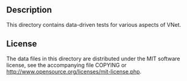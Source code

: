 Description
------------

This directory contains data-driven tests for various aspects of VNet.

License
--------

The data files in this directory are distributed under the MIT software
license, see the accompanying file COPYING or
http://www.opensource.org/licenses/mit-license.php.

